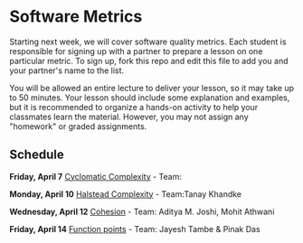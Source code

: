 # Software Metrics

Starting next week, we will cover software quality metrics. Each student is responsible for signing up with a partner to prepare a lesson on one particular metric. To sign up, fork this repo and edit this file to add you and your partner's name to the list.

You will be allowed an entire lecture to deliver your lesson, so it may take up to 50 minutes. Your lesson should include some explanation and examples, but it is recommended to organize a hands-on activity to help your classmates learn the material. However, you may not assign any "homework" or graded assignments.

## Schedule

**Friday, April 7** [Cyclomatic Complexity](https://en.wikipedia.org/wiki/Cyclomatic_complexity) - Team:

**Monday, April 10** [Halstead Complexity](https://en.wikipedia.org/wiki/Halstead_complexity_measures) - Team:Tanay Khandke

**Wednesday, April 12** [Cohesion](http://www.aivosto.com/project/help/pm-oo-cohesion.html) - Team: Aditya M. Joshi, Mohit Athwani

**Friday, April 14** [Function points](https://en.wikipedia.org/wiki/Function_point) - Team: Jayesh Tambe & Pinak Das
